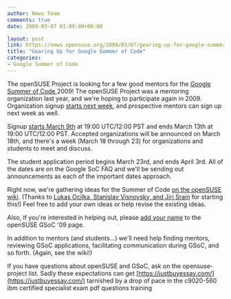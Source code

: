 ```yaml
---
author: News Team
comments: true
date: 2009-03-07 01:09:00+00:00

layout: post
link: https://news.opensuse.org/2009/03/07/gearing-up-for-google-summer-of-code/
title: "Gearing Up for Google Summer of Code"
categories:
- Google Summer of Code
---
```

The openSUSE Project is looking for a few good mentors for the [Google Summer of Code ](http://code.google.com/soc/)2009! The openSUSE Project was a mentoring organization last year, and we're hoping to participate again in 2009. Organization signup [starts next week](http://code.google.com/opensource/gsoc/2009/faqs.html#0_1_timeline_5354032302481437_), and prospective mentors can sign up next week as well.

Signup [starts March 9th](http://en.opensuse.org/Summer_of_Code_2009#Important_dates) at 19:00 UTC/12:00 PST and ends March 13th at 19:00 UTC/12:00 PST. Accepted organizations will be announced on March 18th, and there's a week (March 18 through 23) for organizations and students to meet and discuss.

The student application period begins March 23rd, and ends April 3rd. All of the dates are on the Google SoC FAQ and we'll be sending out announcements as each of the important dates approach.

Right now, we're gathering ideas for the Summer of Code [on the openSUSE wiki](http://en.opensuse.org/Summer_of_Code_2009#Ideas). (Thanks to [Lukas Ocilka, Stanislav Visnovsky, and Jiri Srain](http://kobliha-suse.blogspot.com/2009/03/google-summer-of-code-2009-opensuse-is.html) for starting this!) Feel free to add your own ideas or help revise the existing ideas.

Also, if you're interested in helping out, please [add your name](http://en.opensuse.org/Summer_of_Code_2009#Organization) to the openSUSE GSoC '09 page.

In addition to mentors (and students...) we'll need help finding mentors, reviewing GSoC applications, facilitating communication during GSoC, and so forth. (Again, see the wiki!)

If you have questions about openSUSE and GSoC, ask on the opensuse-project list. Sadly these expectations can get [https://justbuyessay.com/](https://justbuyessay.com/) tarnished by a drop of pace in the c9020-560 ibm certified specialist exam pdf questions training		
